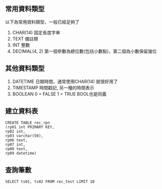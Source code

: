 ## 常用資料類型
以下為常用資料類型，一般已經足夠了
1. CHAR(14) 固定長度字串
2. TEXT 備註類
3. INT 整數
4. DECIMAL(4, 2) 第一個參數為總位數(包括小數點)，第二個為小數保留幾位

## 其他資料類型
1. DATETIME  日期時間，通常使用CHAR(14) 就很好用了
2. TIMESTAMP  時間戳記, 另一種的時間表示
3. BOOLEAN    0 = FALSE 1 = TRUE  BOOL也是同義

## 建立資料表
```
CREATE TABLE rec_rpn
(rp01 int PRIMARY KEY,
rp02 int,
rp03 varchar(50),
rp06 text,
rp07 int,
rp08 text,
rp09 datetime)
```

## 查詢筆數
```
SELECT ts01, ts02 FROM rec_test LIMIT 10
```